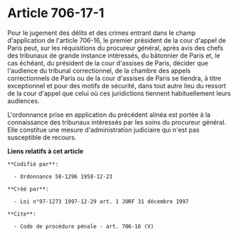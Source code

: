 # Article 706-17-1

Pour le jugement des délits et des crimes entrant dans le champ d'application de l'article 706-16, le premier président de la
cour d'appel de Paris peut, sur les réquisitions du procureur général, après avis des chefs des tribunaux de grande instance
intéressés, du bâtonnier de Paris et, le cas échéant, du président de la cour d'assises de Paris, décider que l'audience du
tribunal correctionnel, de la chambre des appels correctionnels de Paris ou de la cour d'assises de Paris se tiendra, à titre
exceptionnel et pour des motifs de sécurité, dans tout autre lieu du ressort de la cour d'appel que celui où ces juridictions
tiennent habituellement leurs audiences. 

L'ordonnance prise en application du précédent alinéa est portée à la connaissance des tribunaux intéressés par les soins du
procureur général. Elle constitue une mesure d'administration judiciaire qui n'est pas susceptible de recours.

**Liens relatifs à cet article**

	**Codifié par**:

	  - Ordonnance 58-1296 1958-12-23

	**Créé par**:

	  - Loi n°97-1273 1997-12-29 art. 1 JORF 31 décembre 1997

	**Cite**:

	  - Code de procédure pénale - art. 706-16 (V)
